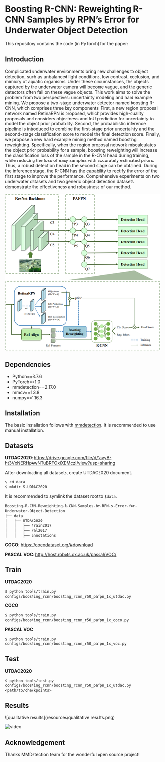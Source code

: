 # Boosting R-CNN: Reweighting R-CNN Samples by RPN’s Error for Underwater Object Detection

This repository contains the code (in PyTorch) for the paper: 

## Introduction

Complicated underwater environments bring new challenges to object detection, such as unbalanced light conditions, low contrast, occlusion, and mimicry of aquatic organisms. Under these circumstances, the objects captured by the underwater camera will become vague, and the generic detectors often fail on these vague objects. This work aims to solve the problem from two perspectives: uncertainty modeling and hard example mining. We propose a two-stage underwater detector named boosting R-CNN, which comprises three key components. First, a new region proposal network named RetinaRPN is proposed, which provides high-quality proposals and considers objectness and IoU prediction for uncertainty to model the object prior probability. Second, the probabilistic inference pipeline is introduced to combine the first-stage prior uncertainty and the second-stage classification score to model the final detection score. Finally, we propose a new hard example mining method named boosting reweighting. Specifically, when the region proposal network miscalculates the object prior probability for a sample, boosting reweighting will increase the classification loss of the sample in the R-CNN head during training, while reducing the loss of easy samples with accurately estimated priors. Thus, a robust detection head in the second stage can be obtained. During the inference stage, the R-CNN has the capability to rectify the error of the first stage to improve the performance. Comprehensive experiments on two underwater datasets and two generic object detection datasets demonstrate the effectiveness and robustness of our method. 

![pipeline](resources\pipeline.png)



## Dependencies

- Python==3.7.6
- PyTorch==1.0
- mmdetection==2.17.0
- mmcv==1.3.8
- numpy==1.16.3

## Installation

The basic installation follows with [mmdetection](https://github.com/mousecpn/mmdetection/blob/master/docs/get_started.md). It is recommended to use manual installation. 

## Datasets

**UTDAC2020**: https://drive.google.com/file/d/1avyB-ht3VxNERHpAwNTuBRFOxiXDMczI/view?usp=sharing

After downloading all datasets, create UTDAC2020 document.

```
$ cd data
$ mkdir S-UODAC2020
```

It is recommended to symlink the dataset root to `$data`.

```
Boosting-R-CNN-Reweighting-R-CNN-Samples-by-RPN-s-Error-for-Underwater-Object-Detection
├── data
│   ├── UTDAC2020
│   │   ├── train2017
│   │   ├── val2017
│   │   ├── annotations
```

**COCO**: https://cocodataset.org/#download

**PASCAL VOC**: http://host.robots.ox.ac.uk/pascal/VOC/

## Train

**UTDAC2020**

```
$ python tools/train.py configs/boosting_rcnn/boosting_rcnn_r50_pafpn_1x_utdac.py
```

**COCO**

```
$ python tools/train.py configs/boosting_rcnn/boosting_rcnn_r50_pafpn_1x_coco.py
```

**PASCAL VOC**

```
$ python tools/train.py configs/boosting_rcnn/boosting_rcnn_r50_pafpn_1x_voc.py
```

## Test

**UTDAC2020**

```
$ python tools/test.py configs/boosting_rcnn/boosting_rcnn_r50_pafpn_1x_utdac.py <path/to/checkpoints>
```

## Results

![qualitative results](resources\qualitative results.png)

![video](resources\video.gif)

## Acknowledgement

Thanks MMDetection team for the wonderful open source project!